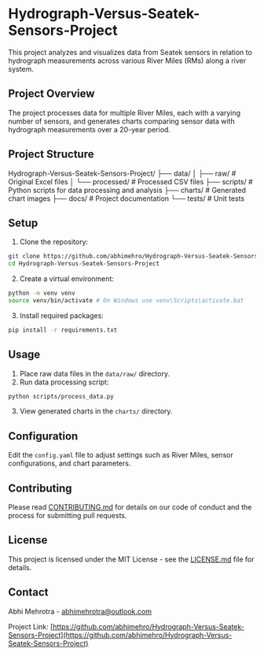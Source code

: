 # Hydrograph-Versus-Seatek-Sensors-Project

This project analyzes and visualizes data from Seatek sensors in relation to hydrograph measurements across various River Miles (RMs) along a river system.

## Project Overview

The project processes data for multiple River Miles, each with a varying number of sensors, and generates charts comparing sensor data with hydrograph measurements over a 20-year period.

## Project Structure

Hydrograph-Versus-Seatek-Sensors-Project/
├── data/
│   ├── raw/ # Original Excel files
│   └── processed/ # Processed CSV files
├── scripts/ # Python scripts for data processing and analysis
├── charts/ # Generated chart images
├── docs/ # Project documentation
└── tests/ # Unit tests


## Setup

1. Clone the repository:

```bash
git clone https://github.com/abhimehro/Hydrograph-Versus-Seatek-Sensors-Project.git
cd Hydrograph-Versus-Seatek-Sensors-Project
```

2. Create a virtual environment:

```bash
python -m venv venv
source venv/bin/activate # On Windows use venv\Scripts\activate.bat
```

3. Install required packages:

```bash
pip install -r requirements.txt
```

## Usage

1. Place raw data files in the `data/raw/` directory.
2. Run data processing script:

```bash
python scripts/process_data.py
```

3. View generated charts in the `charts/` directory.

## Configuration

Edit the `config.yaml` file to adjust settings such as River Miles, sensor configurations, and chart parameters.

## Contributing

Please read [CONTRIBUTING.md](CONTRIBUTING.md) for details on our code of conduct and the process for submitting pull requests.

## License

This project is licensed under the MIT License - see the [LICENSE.md](LICENSE.md) file for details.

## Contact

Abhi Mehrotra - <abhimehrotra@outlook.com>

Project Link: [https://github.com/abhimehro/Hydrograph-Versus-Seatek-Sensors-Project](https://github.com/abhimehro/Hydrograph-Versus-Seatek-Sensors-Project)

